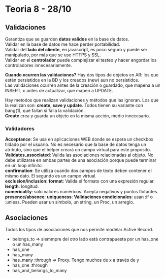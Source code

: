 # Teoria 8 - 28/10 #

## Validaciones ##

Garantiza que se guarden **datos validos** en la base de datos.  
Validar en la base de datos me hace perder portabilidad.  
Validar del **lado del cliente**, en javascript, es poco seguro y puede ser manipulado, por más que se use HTTPS y SSL.  
Validar en el **controlador** puede complejizar el testeo y hacer engordar los controladores innecesariamente.  

**Cuando ocurren las validaciones?**
Hay dos tipos de objetos en AR: los que están persistidos en la BD y los creados (new) aun no persistidos.  
Las validaciones ocurren antes de la creación o guardado, que mapena a un INSERT, o antes de actualizar, que mapen a UPDATE.
  
Hay metodos que realizan validaciones y métodos que las ignoran.
Los que la realizan son: **create, save y update**. Todos tienen su variante con bang(1), que fallan si falla la validación.  
**Create** crea y guarda un objeto en la misma acción, medio innecesario.  

### Validadores ###
**Acceptance**: Se usa en aplicaciones WEB donde se espera un checkbox tildado por el usuario. No es necesario que la base de datos tenga un atributo, sino que el helper creará un campo virtual para este proposito.  
**Validates_associated**: Valida las asociaciones relacionadas al objeto. No debe utilizarse en ambas partes de una asociación porque puede terminar en un loop infinito.  
**confirmation**: Se utiliza cuando dos campos de texto deben contener el mismo dato.  El segundo es un campo virtual.  
**exclusion/inclusion**: 
**format**: Valida el formato con una expresión regular.  
**length**: longitud.  
**numericality**: solo valores numéricos. Acepta negativos y puntos flotantes.  
**presence/absence**: 
**uniqueness**: 
**Validaciones condicionales**: usan :if o :unless. Pueden usar un simbolo, un string, un Proc, un arreglo.


## Asociaciones ##

Todos los tipos de asociaciones que nos permite modelar Active Record.  
- belongs_to => siemmpre del otro lado está contrapuesta por un has_one o un has_many
- has_one
- has_many
- has_many :through => Proxy. Tengo muchos de x a través de y
- has_one :through
- has_and_belongs_to_many